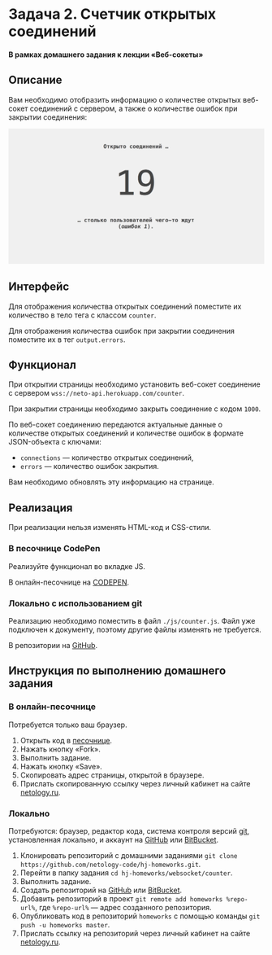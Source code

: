 
# Задача 2. Счетчик открытых соединений

#### В рамках домашнего задания к лекции «Веб-сокеты»

## Описание

Вам необходимо отобразить информацию о количестве открытых веб-сокет соединений с сервером, а также о количестве ошибок при закрытии соединения:

![Счётчик](./res/preview.png)

## Интерфейс

Для отображения количества открытых соединений поместите их количество в тело тега с классом `counter`.

Для отображения количества ошибок при закрытии соединения поместите их в тег `output.errors`.

## Функционал

При открытии страницы необходимо установить веб-сокет соединение с сервером `wss://neto-api.herokuapp.com/counter`.

При закрытии страницы необходимо закрыть соединение с кодом `1000`.

По веб-сокет соединению передаются актуальные данные о количестве открытых соединений и количестве ошибок в формате JSON-объекта с ключами:
- `connections` — количество открытых соединений,
- `errors` — количество ошибок закрытия.

Вам необходимо обновлять эту информацию на странице.

## Реализация

При реализации нельзя изменять HTML-код и CSS-стили.

### В песочнице CodePen

Реализуйте функционал во вкладке JS. 

В онлайн-песочнице на [CODEPEN](https://codepen.io/Netology/pen/OzwEYa).

### Локально с использованием git

Реализацию необходимо поместить в файл `./js/counter.js`. Файл уже подключен к документу, поэтому другие файлы изменять не требуется.

В репозитории на [GitHub](https://github.com/netology-code/hj-homeworks/tree/master/websocket/counter).

## Инструкция по выполнению домашнего задания

### В онлайн-песочнице

Потребуется только ваш браузер.

1. Открыть код в [песочнице](https://codepen.io/Netology/pen/OzwEYa).
2. Нажать кнопку «Fork».
3. Выполнить задание.
4. Нажать кнопку «Save».
5. Скопировать адрес страницы, открытой в браузере.
6. Прислать скопированную ссылку через личный кабинет на сайте [netology.ru](http://netology.ru/).    

### Локально

Потребуются: браузер, редактор кода, система контроля версий [git](https://git-scm.com), установленная локально, и аккаунт на [GitHub](https://github.com/) или [BitBucket](https://bitbucket.org/).

1. Клонировать репозиторий с домашними заданиями `git clone https://github.com/netology-code/hj-homeworks.git`.
2. Перейти в папку задания `cd hj-homeworks/websocket/counter`.
3. Выполнить задание.
4. Создать репозиторий на [GitHub](https://github.com/) или [BitBucket](https://bitbucket.org/).
5. Добавить репозиторий в проект `git remote add homeworks %repo-url%`, где `%repo-url%` — адрес созданного репозитория.
6. Опубликовать код в репозиторий `homeworks` с помощью команды `git push -u homeworks master`.
7. Прислать ссылку на репозиторий через личный кабинет на сайте [netology.ru](http://netology.ru/).
